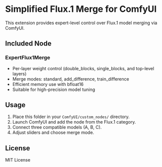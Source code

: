 # Simplified Flux.1 Merge for ComfyUI

This extension provides expert-level control over Flux.1 model merging via ComfyUI.

## Included Node

### ExpertFlux1Merge

- Per-layer weight control (double_blocks, single_blocks, and top-level layers)
- Merge modes: standard, add_difference, train_difference
- Efficient memory use with bfloat16
- Suitable for high-precision model tuning

## Usage

1. Place this folder in your `ComfyUI/custom_nodes/` directory.
2. Launch ComfyUI and add the node from the Flux.1 category.
3. Connect three compatible models (A, B, C).
4. Adjust sliders and choose merge mode.

## License

MIT License
